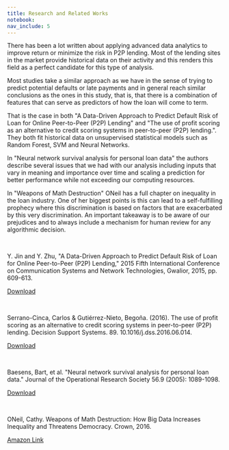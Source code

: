 ```yaml
---
title: Research and Related Works
notebook:
nav_include: 5
---
```


There has been a lot written about applying advanced data analytics to improve return or minimize the risk in P2P lending. Most of the lending sites in the market provide historical data on their activity and this renders this field as a perfect candidate for this type of analysis. 

Most studies take a similar approach as we have in the sense of trying to predict potential defaults or late payments and in general reach similar conclusions as the ones in this study, that is, that there is a combination of features that can serve as predictors of how the loan will come to term. 

That is the case in both "A Data-Driven Approach to Predict Default Risk of Loan for Online Peer-to-Peer (P2P) Lending" and "The use of profit scoring as an alternative to credit scoring systems in peer-to-peer (P2P) lending.". They both fit historical data on unsupervised statistical models such as Random Forest, SVM and Neural Networks.

In "Neural network survival analysis for personal loan data" the authors describe several issues that we had with our analysis including inputs that vary in meaning and importance over time and scaling a prediction for better performance while not exceeding our computing resources.

In "Weapons of Math Destruction" ONeil has a full chapter on inequality in the loan industry. One of her biggest points is this can lead to a  self-fulfilling prophecy where this discrimination is based on factors that are exacerbated by this very discrimination. An important takeaway is to be aware of our prejudices and to always include a mechanism for human review for any algorithmic decision. 

<br />

Y. Jin and Y. Zhu, "A Data-Driven Approach to Predict Default Risk of Loan for Online Peer-to-Peer (P2P) Lending," 2015 Fifth International Conference on Communication Systems and Network Technologies, Gwalior, 2015, pp. 609-613.

<a href="research/journal.pone.0139427.PDF">Download</a>

<br />

Serrano-Cinca, Carlos & Gutiérrez-Nieto, Begoña. (2016). The use of profit scoring as an alternative to credit scoring systems in peer-to-peer (P2P) lending. Decision Support Systems. 89. 10.1016/j.dss.2016.06.014. 

<a href="research/Profit_Scoring_P2P_DSS_SerrGut_2016.pdf">Download</a>

<br />

Baesens, Bart, et al. "Neural network survival analysis for personal loan data." Journal of the Operational Research Society 56.9 (2005): 1089-1098.

<a href="research/Baesens.pdf">Download</a>

<br />

ONeil, Cathy. Weapons of Math Destruction: How Big Data Increases Inequality and Threatens Democracy. Crown, 2016.

<a href="https://www.amazon.com/Weapons-Math-Destruction-Increases-Inequality/dp/0553418815">Amazon Link</a>
